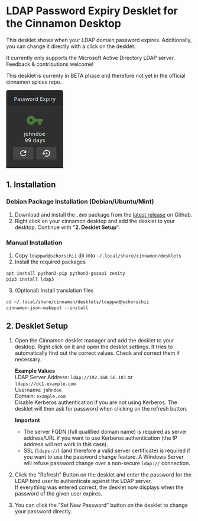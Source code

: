 # LDAP Password Expiry Desklet for the Cinnamon Desktop
This desklet shows when your LDAP domain password expires. Additionally, you can change it directly with a click on the desklet.

It currently only supports the Microsoft Active Directory LDAP server. Feedback & contributions welcome!

This desklet is currenty in BETA phase and therefore not yet in the official cinnamon spices repo.

![Screenshot](https://raw.githubusercontent.com/schorschii/ldappwd-desklet/master/ldappwd%40schorschii/img/screenshot.png)

## 1. Installation
### Debian Package Installation (Debian/Ubuntu/Mint)
1. Download and install the `.deb` package from the [latest release](https://github.com/schorschii/ldappwd-desklet/releases) on Github.
2. Right click on your cinnamon desktop and add the desklet to your desktop. Continue with "**2. Desklet Setup**".

### Manual Installation
1. Copy `ldappwd@schorschii` dir into `~/.local/share/cinnamon/desklets`
2. Install the required packages
```
apt install python3-pip python3-gssapi zenity
pip3 install ldap3
```
3. (Optional) Install translation files
```
cd ~/.local/share/cinnamon/desklets/ldappwd@schorschii
cinnamon-json-makepot --install
```

## 2. Desklet Setup
1. Open the Cinnamon desklet manager and add the desklet to your desktop. Right click on it and open the desklet settings. It tries to automatically find out the correct values. Check and correct them if necessary.  

   **Example Values**  
   LDAP Server Address: `ldap://192.168.56.101` or `ldaps://dc1.example.com`  
   Username: `johndoe`  
   Domain: `example.com`  
   Disable Kerberos authentication if you are not using Kerberos. The desklet will then ask for password when clicking on the refresh button.  

   **Important**  
   - The server FQDN (full qualified domain name) is required as server address/URL if you want to use Kerberos authentication (the IP address will not work in this case).
   - SSL (`ldaps://`) (and therefore a valid server certificate) is required if you want to use the password change feature. A Windows Server will refuse password change over a non-secure `ldap://` connection.

2. Click the "Refresh" Button on the desklet and enter the password for the LDAP bind user to authenticate against the LDAP server.  
If everything was entered correct, the desklet now displays when the password of the given user expires.

3. You can click the "Set New Password" button on the desklet to change your password directly.
